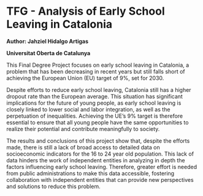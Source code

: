# TFG - Analysis of Early School Leaving in Catalonia

**Author: Jahziel Hidalgo Artigas**

**Universitat Oberta de Catalunya**

This Final Degree Project focuses on early school leaving in Catalonia, a problem
that has been decreasing in recent years but still falls short of achieving the European
Union (EU) target of 9%, set for 2030.

Despite efforts to reduce early school leaving, Catalonia still has a higher dropout
rate than the European average. This situation has significant implications for
the future of young people, as early school leaving is closely linked to lower social
and labor integration, as well as the perpetuation of inequalities. Achieving the
UE’s 9% target is therefore essential to ensure that all young people have the same
opportunities to realize their potential and contribute meaningfully to society.

The results and conclusions of this project show that, despite the efforts made, there
is still a lack of broad access to detailed data on socioeconomic indicators for the
16 to 24 year old population. This lack of data hinders the work of independent
entities in analyzing in depth the factors influencing early school leaving. Therefore,
greater effort is needed from public administrations to make this data accessible,
fostering collaboration with independent entities that can provide new perspectives
and solutions to reduce this problem.
